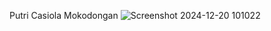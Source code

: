 Putri Casiola Mokodongan
![Screenshot 2024-12-20 101022](https://github.com/user-attachments/assets/73b3dd3d-043a-499e-a39d-f5038b613fc2)

